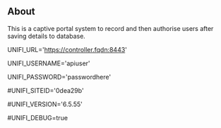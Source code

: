## About

This is a captive portal system to record and then authorise users after saving details to database.


UNIFI_URL='https://controller.fqdn:8443'

UNIFI_USERNAME='apiuser'

UNIFI_PASSWORD='passwordhere'

#UNIFI_SITEID='0dea29b'

#UNIFI_VERSION='6.5.55'

#UNIFI_DEBUG=true


